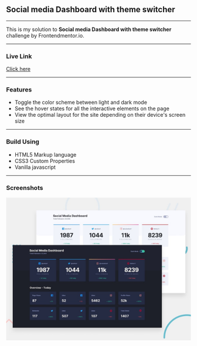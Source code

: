 <h2>Social media Dashboard with theme switcher</h2>
<hr>
This is my solution to <strong>Social media Dashboard with theme switcher</strong> challenge by Frontendmentor.io.
<hr>

<h3>Live Link</h3>
<a href="https://sonakshirawat.github.io/social-media-dashboard-with-theme-switcher-master/">Click here</a>
<hr>
<h3>Features</h3>
<ul>
<li>Toggle the color scheme between light and dark mode</li>
<li>See the hover states for all the interactive elements on the page</li>
<li>View the optimal layout for the site depending on their device's screen size</li>
</ul>
<hr> 
<h3>Build Using</h3>
<ul>
  <li>HTML5 Markup language</li>
  <li>CSS3 Custom Properties</li>
     <li>Vanilla javascript</li>
</ul>


<hr>
<h3>Screenshots</h3>
<img src="design/Capture.PNG" alt="Desktop version"/><br>
<!-- <p align="center">
<img src="design/mobile-design.jpg"  alt="Mobile view"><br>
</p> -->